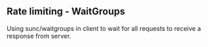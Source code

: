 ## Rate limiting - WaitGroups

Using sunc/waitgroups in client to wait for all requests to receive a response from server.
